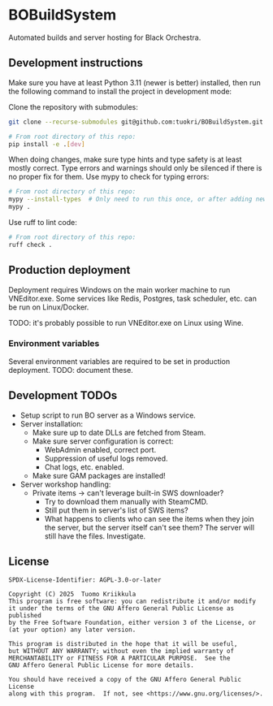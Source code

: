 # BOBuildSystem

Automated builds and server hosting for Black Orchestra.

## Development instructions

Make sure you have at least Python 3.11 (newer is better)
installed, then run the following command to install the
project in development mode:

Clone the repository with submodules:

```bash
git clone --recurse-submodules git@github.com:tuokri/BOBuildSystem.git
```

```bash
# From root directory of this repo:
pip install -e .[dev]
```

When doing changes, make sure type hints and type safety
is at least mostly correct. Type errors and warnings
should only be silenced if there is no proper fix for them.
Use mypy to check for typing errors:

```bash
# From root directory of this repo:
mypy --install-types  # Only need to run this once, or after adding new packages!
mypy .
```

Use ruff to lint code:

```bash
# From root directory of this repo:
ruff check .
```

## Production deployment

Deployment requires Windows on the main worker machine to run VNEditor.exe.
Some services like Redis, Postgres, task scheduler, etc. can be run on Linux/Docker.

TODO: it's probably possible to run VNEditor.exe on Linux using Wine.

### Environment variables

Several environment variables are required to be set in production deployment.
TODO: document these.

## Development TODOs

- Setup script to run BO server as a Windows service.
- Server installation:
    - Make sure up to date DLLs are fetched from Steam.
    - Make sure server configuration is correct:
        - WebAdmin enabled, correct port.
        - Suppression of useful logs removed.
        - Chat logs, etc. enabled.
    - Make sure GAM packages are installed!
- Server workshop handling:
    - Private items -> can't leverage built-in SWS downloader?
        - Try to download them manually with SteamCMD.
        - Still put them in server's list of SWS items?
        - What happens to clients who can see the items when they join
          the server, but the server itself can't see them? The server
          will still have the files. Investigate.

## License

```
SPDX-License-Identifier: AGPL-3.0-or-later
```

```
Copyright (C) 2025  Tuomo Kriikkula
This program is free software: you can redistribute it and/or modify
it under the terms of the GNU Affero General Public License as published
by the Free Software Foundation, either version 3 of the License, or
(at your option) any later version.

This program is distributed in the hope that it will be useful,
but WITHOUT ANY WARRANTY; without even the implied warranty of
MERCHANTABILITY or FITNESS FOR A PARTICULAR PURPOSE.  See the
GNU Affero General Public License for more details.

You should have received a copy of the GNU Affero General Public License
along with this program.  If not, see <https://www.gnu.org/licenses/>.
```
